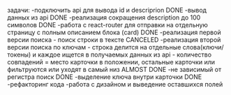 задачи:
-подключить api для вывода id и descriprion DONE
-вывод данных из api DONE
-реализация сокращения description до 100 символов DONE
-работа с react-router для отправки на отдельную страницу с полным описанием блока (card) DONE
-реализация первой версии поиска - поиск строки в тексте CANCELED
-реализация второй версии поиска по ключам - строка делится на отдельные слова(ключи/токены) и каждое ищется в получаемых данных из api - количество совпадений = место карточки в положении, остальные карточки или фильтруются или уходят в самый низ ALMOST DONE
-не зависимый от регистра поиск DONE
-выделение ключа внутри карточки DONE
-рефакторинг кода
-работа с дизайном и выведение оставшихся полей
